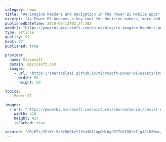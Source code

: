 ```yaml
---
category: news
title: "Re-imagine headers and navigation in the Power BI Mobile apps"
excerpt: "As Power BI becomes a key tool for decision makers, more and more content is being created and published for them. Being able to easily find that content, to navigate between related items, and to share relevant content with colleagues has become critical to making these users productive when using Power"
publishedDateTime: 2020-08-13T03:27:38Z
webUrl: "https://powerbi.microsoft.com/en-us/blog/re-imagine-headers-and-navigation-in-the-power-bi-mobile-apps/"
type: article
quality: 97
heat: 97
published: true

provider:
  name: Microsoft
  domain: microsoft.com
  images:
    - url: "https://smartableai.github.io/microsoft-power-bi/assets/images/organizations/microsoft.com-50x50.jpg"
      width: 50
      height: 50

topics:
  - Power BI

images:
  - url: "https://powerbi.microsoft.com/pictures/shared/social/social-default-image.png"
    width: 418
    height: 417
    isCached: true

secured: "Q5jBT+/9F+Wrj9z8f6W8AzYJfbu9PA1npOMibgd3TZGKfBBtkIjgA8iD2Mwc/BvrrEkap0l6UzkJMhlaKhrVBoStQc8gwCTODPTX5jpChkf00WhevVzaHHxFMYyZyYb/SvtC+NuTw/Hf+LqSZfg7PWMPJwjCSRIekqrRyExLWnluIcKPjwaw7nGVq8ZcgQAmLvlUbnQg3YmY5cTa6s5xOjPMpGTl+8+9+sthPSouKvB+8qw9HndJ1VBu+gCNIvqGRZVexNNczZ0cBtW3AS5Zd7GRIAijYk+CIdfKVn0VC04/jn7h9AGFfpJUmHDjzFsaAJQtEYTftnEzO0x1z0BczQ==;fZzr4gzrm9LWyEgP2zIlyw=="
---
```


